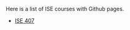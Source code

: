 Here is a list of ISE courses with Github pages.

* [ISE 407](https://github.com/LehighISECourses/ISE407)
